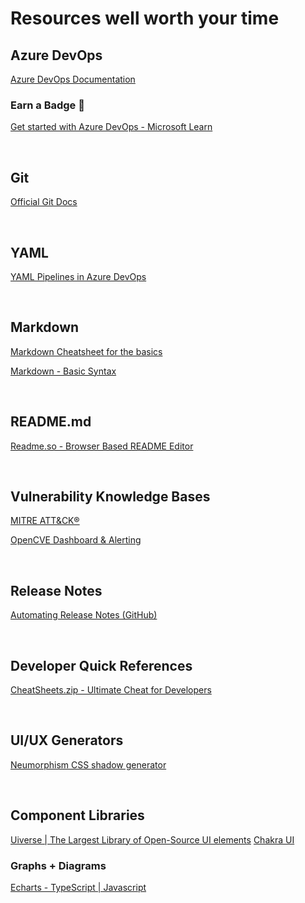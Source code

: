 # Resources well worth your time

## Azure DevOps
[Azure DevOps Documentation](https://learn.microsoft.com/en-us/azure/devops/?view=azure-devops)

### Earn a Badge 📛
[Get started with Azure DevOps - Microsoft Learn](https://learn.microsoft.com/en-us/training/paths/evolve-your-devops-practices/)

<br/>

## Git
[Official Git Docs](https://git-scm.com/doc)

<br/>

## YAML
[YAML Pipelines in Azure DevOps](https://learn.microsoft.com/en-us/azure/devops/pipelines/yaml-schema/?view=azure-pipelines)

<br/>

## Markdown
[Markdown Cheatsheet for the basics](https://www.30secondsofcode.org/articles/s/markdown-cheatsheet/)

[Markdown - Basic Syntax](https://www.markdownguide.org/basic-syntax/)

<br />

## README.md
[Readme.so - Browser Based README Editor](https://readme.so/editor)

<br />

## Vulnerability Knowledge Bases
[MITRE ATT&CK®](https://attack.mitre.org/)

[OpenCVE Dashboard & Alerting](https://app.opencve.io/)

<br /> 

## Release Notes
[Automating Release Notes (GitHub)](https://arinco.com.au/blog/devops-automating-release-tags/?utm_source=tldrdevops)

<br />

## Developer Quick References
[CheatSheets.zip - Ultimate Cheat for Developers](https://cheatsheets.zip/#google_vignette)

<br /> 

## UI/UX Generators
[Neumorphism CSS shadow generator](https://neumorphism.io/#a72525)

<br />

## Component Libraries
[Uiverse | The Largest Library of Open-Source UI elements](https://uiverse.io/)
[Chakra UI](https://v2.chakra-ui.com/getting-started)

### Graphs + Diagrams
[Echarts - TypeScript | Javascript](https://echarts.apache.org/examples/en/#chart-type-pie)

